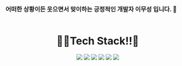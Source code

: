 ### 어떠한 상황이든 웃으면서 맞이하는 긍정적인 개발자 이무성 입니다. 👋<br><br>
<div align="center"><h1>🧑‍💻Tech Stack!!👨‍</h1></div>

<p align="center">
 <img src="https://img.shields.io/badge/HTML5-a83432?style=flat-square&logo=HTML5&logoColor=white"/>
<img src="https://img.shields.io/badge/CSS3-325aa8?style=flat-square&logo=CSS3&logoColor=white"/>
  <img src="https://img.shields.io/badge/JavaScript-FFCA28?style=flat-square&logo=JavaScript&logoColor=white"/>

<img src="https://img.shields.io/badge/React-32a85d?style=flat-square&logo=React&logoColor=white"/>
<img src="https://img.shields.io/badge/Next.js-32a8a4?style=flat-square&logo=Next.js&logoColor=white"/>
  <img src="https://img.shields.io/badge/TypeScript-3e32a8?style=flat-square&logo=TypeScript&logoColor=white"/>
